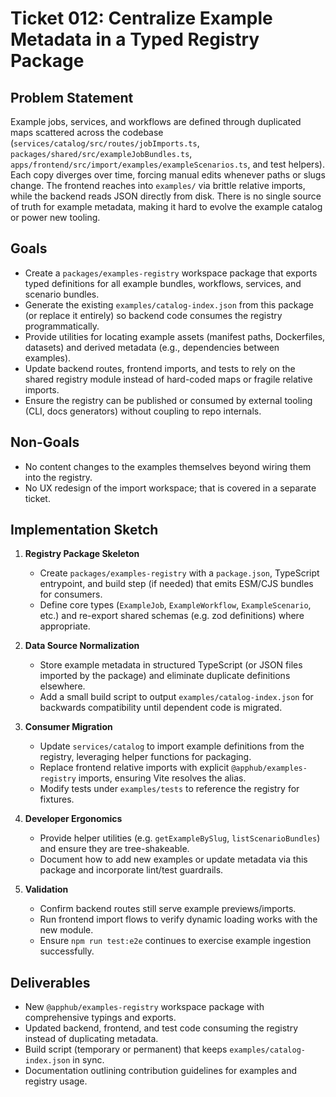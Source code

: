 # Ticket 012: Centralize Example Metadata in a Typed Registry Package

## Problem Statement
Example jobs, services, and workflows are defined through duplicated maps scattered across the codebase (`services/catalog/src/routes/jobImports.ts`, `packages/shared/src/exampleJobBundles.ts`, `apps/frontend/src/import/examples/exampleScenarios.ts`, and test helpers). Each copy diverges over time, forcing manual edits whenever paths or slugs change. The frontend reaches into `examples/` via brittle relative imports, while the backend reads JSON directly from disk. There is no single source of truth for example metadata, making it hard to evolve the example catalog or power new tooling.

## Goals
- Create a `packages/examples-registry` workspace package that exports typed definitions for all example bundles, workflows, services, and scenario bundles.
- Generate the existing `examples/catalog-index.json` from this package (or replace it entirely) so backend code consumes the registry programmatically.
- Provide utilities for locating example assets (manifest paths, Dockerfiles, datasets) and derived metadata (e.g., dependencies between examples).
- Update backend routes, frontend imports, and tests to rely on the shared registry module instead of hard-coded maps or fragile relative imports.
- Ensure the registry can be published or consumed by external tooling (CLI, docs generators) without coupling to repo internals.

## Non-Goals
- No content changes to the examples themselves beyond wiring them into the registry.
- No UX redesign of the import workspace; that is covered in a separate ticket.

## Implementation Sketch
1. **Registry Package Skeleton**
   - Create `packages/examples-registry` with a `package.json`, TypeScript entrypoint, and build step (if needed) that emits ESM/CJS bundles for consumers.
   - Define core types (`ExampleJob`, `ExampleWorkflow`, `ExampleScenario`, etc.) and re-export shared schemas (e.g. zod definitions) where appropriate.

2. **Data Source Normalization**
   - Store example metadata in structured TypeScript (or JSON files imported by the package) and eliminate duplicate definitions elsewhere.
   - Add a small build script to output `examples/catalog-index.json` for backwards compatibility until dependent code is migrated.

3. **Consumer Migration**
   - Update `services/catalog` to import example definitions from the registry, leveraging helper functions for packaging.
   - Replace frontend relative imports with explicit `@apphub/examples-registry` imports, ensuring Vite resolves the alias.
   - Modify tests under `examples/tests` to reference the registry for fixtures.

4. **Developer Ergonomics**
   - Provide helper utilities (e.g. `getExampleBySlug`, `listScenarioBundles`) and ensure they are tree-shakeable.
   - Document how to add new examples or update metadata via this package and incorporate lint/test guardrails.

5. **Validation**
   - Confirm backend routes still serve example previews/imports.
   - Run frontend import flows to verify dynamic loading works with the new module.
   - Ensure `npm run test:e2e` continues to exercise example ingestion successfully.

## Deliverables
- New `@apphub/examples-registry` workspace package with comprehensive typings and exports.
- Updated backend, frontend, and test code consuming the registry instead of duplicating metadata.
- Build script (temporary or permanent) that keeps `examples/catalog-index.json` in sync.
- Documentation outlining contribution guidelines for examples and registry usage.
